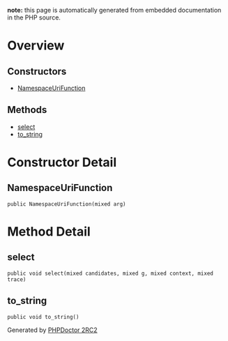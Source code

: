 **note:** this page is automatically generated from embedded documentation in the PHP source.

# Overview #

## Constructors ##
  * [NamespaceUriFunction](#NamespaceUriFunction.md)
## Methods ##
  * [select](#select.md)
  * [to\_string](#to_string.md)

# Constructor Detail #

## NamespaceUriFunction ##

```
public NamespaceUriFunction(mixed arg)
```



# Method Detail #

## select ##

```
public void select(mixed candidates, mixed g, mixed context, mixed trace)
```



## to\_string ##

```
public void to_string()
```





Generated by [PHPDoctor 2RC2](http://phpdoctor.sourceforge.net/)